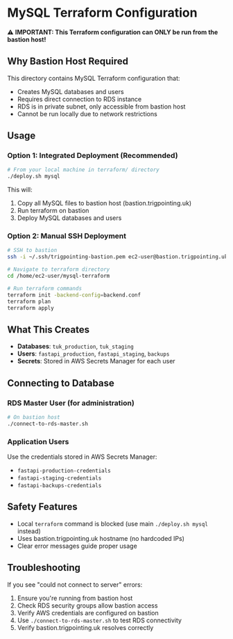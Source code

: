 # MySQL Terraform Configuration

⚠️ **IMPORTANT: This Terraform configuration can ONLY be run from the bastion host!**

## Why Bastion Host Required

This directory contains MySQL Terraform configuration that:
- Creates MySQL databases and users
- Requires direct connection to RDS instance
- RDS is in private subnet, only accessible from bastion host
- Cannot be run locally due to network restrictions

## Usage

### Option 1: Integrated Deployment (Recommended)
```bash
# From your local machine in terraform/ directory
./deploy.sh mysql
```

This will:
1. Copy all MySQL files to bastion host (bastion.trigpointing.uk)
2. Run terraform on bastion
3. Deploy MySQL databases and users

### Option 2: Manual SSH Deployment
```bash
# SSH to bastion
ssh -i ~/.ssh/trigpointing-bastion.pem ec2-user@bastion.trigpointing.uk

# Navigate to terraform directory
cd /home/ec2-user/mysql-terraform

# Run terraform commands
terraform init -backend-config=backend.conf
terraform plan
terraform apply
```

## What This Creates

- **Databases**: `tuk_production`, `tuk_staging`
- **Users**: `fastapi_production`, `fastapi_staging`, `backups`
- **Secrets**: Stored in AWS Secrets Manager for each user

## Connecting to Database

### RDS Master User (for administration)
```bash
# On bastion host
./connect-to-rds-master.sh
```

### Application Users
Use the credentials stored in AWS Secrets Manager:
- `fastapi-production-credentials`
- `fastapi-staging-credentials`
- `fastapi-backups-credentials`

## Safety Features

- Local `terraform` command is blocked (use main `./deploy.sh mysql` instead)
- Uses bastion.trigpointing.uk hostname (no hardcoded IPs)
- Clear error messages guide proper usage

## Troubleshooting

If you see "could not connect to server" errors:
1. Ensure you're running from bastion host
2. Check RDS security groups allow bastion access
3. Verify AWS credentials are configured on bastion
4. Use `./connect-to-rds-master.sh` to test RDS connectivity
5. Verify bastion.trigpointing.uk resolves correctly
